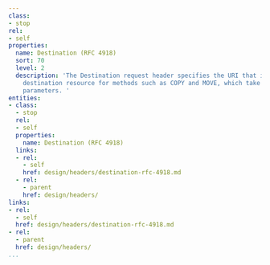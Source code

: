 ```yaml
---
class:
- stop
rel:
- self
properties:
  name: Destination (RFC 4918)
  sort: 70
  level: 2
  description: 'The Destination request header specifies the URI that identifies a
    destination resource for methods such as COPY and MOVE, which take two URIs as
    parameters. '
entities:
- class:
  - stop
  rel:
  - self
  properties:
    name: Destination (RFC 4918)
  links:
  - rel:
    - self
    href: design/headers/destination-rfc-4918.md
  - rel:
    - parent
    href: design/headers/
links:
- rel:
  - self
  href: design/headers/destination-rfc-4918.md
- rel:
  - parent
  href: design/headers/
...
```

